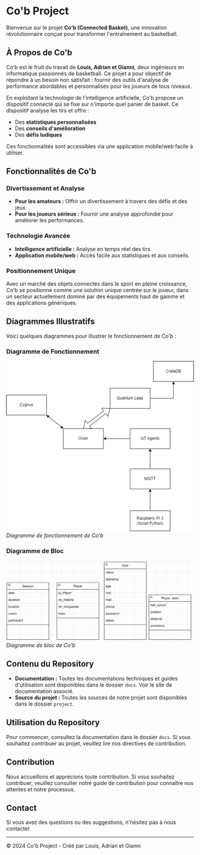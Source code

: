 # Co'b Project

Bienvenue sur le projet **Co'b (Connected Basket)**, une innovation révolutionnaire conçue pour transformer l'entraînement au basketball.

## À Propos de Co'b

Co'b est le fruit du travail de **Louis, Adrian et Gianni**, deux ingénieurs en informatique passionnés de basketball. Ce projet a pour objectif de répondre à un besoin non satisfait : fournir des outils d'analyse de performance abordables et personnalisés pour les joueurs de tous niveaux.

En exploitant la technologie de l'intelligence artificielle, Co'b propose un dispositif connecté qui se fixe sur n'importe quel panier de basket. Ce dispositif analyse les tirs et offre :

- Des **statistiques personnalisées**
- Des **conseils d'amélioration**
- Des **défis ludiques**

Ces fonctionnalités sont accessibles via une application mobile/web facile à utiliser.

## Fonctionnalités de Co'b

### Divertissement et Analyse
- **Pour les amateurs :** Offrir un divertissement à travers des défis et des jeux.
- **Pour les joueurs sérieux :** Fournir une analyse approfondie pour améliorer les performances.

### Technologie Avancée
- **Intelligence artificielle :** Analyse en temps réel des tirs.
- **Application mobile/web :** Accès facile aux statistiques et aux conseils.

### Positionnement Unique
Avec un marché des objets connectés dans le sport en pleine croissance, Co'b se positionne comme une solution unique centrée sur le joueur, dans un secteur actuellement dominé par des équipements haut de gamme et des applications génériques.

## Diagrammes Illustratifs

Voici quelques diagrammes pour illustrer le fonctionnement de Co'b :

### Diagramme de Fonctionnement
![Diagramme de fonctionnement](https://raw.githubusercontent.com/GianniDbcqt/ProjetS8/main/docs/images/Diagramme_sans_nom.drawio_1.png)
*Diagramme de fonctionnement de Co'b*

### Diagramme de Bloc
![Diagramme de bloc](https://raw.githubusercontent.com/GianniDbcqt/ProjetS8/main/docs/images/diagramme%20de%20bloc.png)
*Diagramme de bloc de Co'b*

## Contenu du Repository

- **Documentation :** Toutes les documentations techniques et guides d'utilisation sont disponibles dans le dossier `docs`. Voir le site de documentation associé.
- **Source du projet :** Toutes les sources de notre projet sont disponibles dans le dossier `project`.

## Utilisation du Repository

Pour commencer, consultez la documentation dans le dossier `docs`. Si vous souhaitez contribuer au projet, veuillez lire nos directives de contribution.

## Contribution

Nous accueillons et apprécions toute contribution. Si vous souhaitez contribuer, veuillez consulter notre guide de contribution pour connaître nos attentes et notre processus.

## Contact

Si vous avez des questions ou des suggestions, n'hésitez pas à nous contacter.

---

&copy; 2024 Co'b Project - Créé par Louis, Adrian et Gianni
